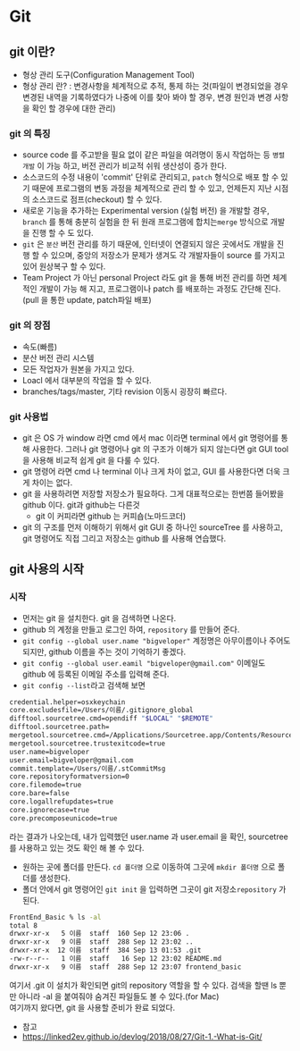 # Git
## git 이란?
 - 형상 관리 도구(Configuration Management Tool)
 - 형상 관리 란? : 변경사항을 체계적으로 추적, 통제 하는 것(파일이 변경되었을 경우 변경된 내역을 기록하였다가 나중에 이를 찾아 봐야 할 경우, 변경 원인과 변경 사항을 확인 할 경우에 대한 관리)
### git 의 특징
 - source code 를 주고받을 필요 없이 같은 파일을 여려명이 동시 작업하는 등 `병렬 개발` 이 가능 하고, 버전 관리가 비교적 쉬워 생산성이 증가 한다.
 - 소스코드의 수정 내용이 'commit' 단위로 관리되고, `patch` 형식으로 배포 할 수 있기 때문에 프로그램의 변동 과정을 체계적으로 관리 할 수 있고, 언제든지 지난 시점의 소스코드로 점프(checkout) 할 수 있다.
 - 새로운 기능을 추가하는 Experimental version (실험 버전) 을 개발할 경우, `branch` 를 통해 충분히 실험을 한 뒤 원래 프로그램에 합치는`merge` 방식으로 개발을 진행 할 수 도 있다.
 - `git` 은 `분산` 버전 관리를 하기 때문에, 인터넷이 연결되지 않은 곳에서도 개발을 진행 할 수 있으며, 중앙의 저장소가 문제가 생겨도 각 개발자들이 source 를 가지고 있어 원상복구 할 수 있다.
 - Team Project 가 아닌 personal Project 라도 git 을 통해 버전 관리를 하면 체계적인 개발이 가능 해 지고, 프로그램이나 patch 를 배포하는 과정도 간단해 진다.(pull 을 통한 update, patch파일 배포)
 ### git 의 장점
 - 속도(빠름)
 - 분산 버전 관리 시스템
 - 모든 작업자가 원본을 가지고 있다.
 - Loacl 에서 대부분의 작업을 할 수 있다.
 - branches/tags/master, 기타 revision 이동시 굉장히 빠르다.
 ### git 사용법
  - git 은 OS 가 window 라면 cmd 에서 mac 이라면 terminal 에서 git 명령어를 통해 사용한다. 그러나 git 명령어나 git 의 구조가 이해가 되지 않는다면 git GUI tool 을 사용해 비교적 쉽게 git 을 다룰 수 있다.
  - git 명령어 라면 cmd 나 terminal 이나 크게 차이 없고, GUI 를 사용한다면 더욱 크게 차이는 없다.
  - git 을 사용하려면 저장할 저장소가 필요하다. 그게 대표적으로는 한번쯤 들어봤을 github 이다. git과 github는 다른것
    - git 이 커피라면 github 는 커피숍(노마드코더)
  - git 의 구조를 먼저 이해하기 위해서 git GUI 중 하나인 sourceTree 를 사용하고, git 명령어도 직접 그리고 저장소는 github 를 사용해 연습했다.
  
## git 사용의 시작
 ### 시작
 - 먼저는 git 을 설치한다. git 을 검색하면 나온다.
 - github 의 계정을 만들고 로그인 하여, `repository` 를 만들어 준다.
 - `git config --global user.name "bigveloper"` 계정명은 아무이름이나 주어도 되지만, github 이름을 주는 것이 기억하기 좋겠다.
 - `git config --global user.eamil "bigveloper@gmail.com"` 이메일도 github 에 등록된 이메일 주소를 입력해 준다.
 - `git config --list`라고 검색해 보면
```sh
credential.helper=osxkeychain
core.excludesfile=/Users/이름/.gitignore_global
difftool.sourcetree.cmd=opendiff "$LOCAL" "$REMOTE"
difftool.sourcetree.path=
mergetool.sourcetree.cmd=/Applications/Sourcetree.app/Contents/Resources/opendiff-w.sh "$LOCAL" "$REMOTE" -ancestor "$BASE" -merge "$MERGED"
mergetool.sourcetree.trustexitcode=true
user.name=bigveloper
user.email=bigveloper@gmail.com
commit.template=/Users/이름/.stCommitMsg
core.repositoryformatversion=0
core.filemode=true
core.bare=false
core.logallrefupdates=true
core.ignorecase=true
core.precomposeunicode=true
```
라는 결과가 나오는데, 내가 입력했던 user.name 과 user.email 을 확인, sourcetree 를 사용하고 있는 것도 확인 해 볼 수 있다.  

 - 원하는 곳에 폴더를 만든다. `cd 폴더명` 으로 이동하여 그곳에 `mkdir 폴더명` 으로 폴더를 생성한다.
 - 폴더 안에서 git 명령어인 `git init` 을 입력하면 그곳이 git 저장소`repository` 가 된다.
```sh
FrontEnd_Basic % ls -al
total 8
drwxr-xr-x   5 이름  staff  160 Sep 12 23:06 .
drwxr-xr-x   9 이름  staff  288 Sep 12 23:02 ..
drwxr-xr-x  12 이름  staff  384 Sep 13 01:53 .git
-rw-r--r--   1 이름  staff   16 Sep 12 23:02 README.md
drwxr-xr-x   9 이름  staff  288 Sep 12 23:07 frontend_basic
```
여기서 .git 이 설치가 확인되면 git의 repository 역할을 할 수 있다. 검색을 할땐 ls 뿐만 아니라 -al 을 붙여줘야 숨겨진 파일들도 볼 수 있다.(for Mac)  
여기까지 왔다면, git 을 사용할 준비가 완료 되었다.

- 참고  
- https://linked2ev.github.io/devlog/2018/08/27/Git-1.-What-is-Git/
